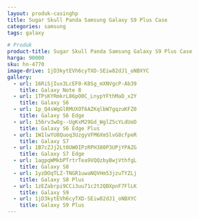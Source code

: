 ```yaml
---
layout: produk-casinghp
title: Sugar Skull Panda Samsung Galaxy S9 Plus Case
categories: samsung
tags: galaxy

# Produk
product-title: Sugar Skull Panda Samsung Galaxy S9 Plus Case
harga: 90000
sku: hn-4770
image-drive: 1jD3kytEVh6cyTXD-SEiw82dJ1_oNBXYC
gallery:
  - url: 16RiSjIux3LcEF0-K8Sg_mXNVgcP-Ab39
    title: Galaxy Note 8
  - url: 1TPsKYRmkrL86pO0C_LnypYFthMaD_x2Y
    title: Galaxy S6
  - url: 1p_Q4sWqGlRMUXOT6AZKqlbW7gqzuKFZ0
    title: Galaxy S6 Edge
  - url: 156rv3wOg--UgKxM29Gd_WglZ5cYLdUeD
    title: Galaxy S6 Edge Plus
  - url: 1W1lwYU8Quoq3UzgyVFM6XmSlvG8cfpeR
    title: Galaxy S7
  - url: 1B7cZJj2Lt0UW0IPzRPH380P3UPjYPAZG
    title: Galaxy S7 Edge
  - url: 1agpqWMkbPTrtrTea9VQQzbyBwjVthfgL
    title: Galaxy S8
  - url: 1yzDOqTLZ-TNGR1uwaNQVHm53jzuTYZLj
    title: Galaxy S8 Plus
  - url: 1zEZabrpi9CCi3uu71c2t2QBXpnF7FlLK
    title: Galaxy S9
  - url: 1jD3kytEVh6cyTXD-SEiw82dJ1_oNBXYC
    title: Galaxy S9 Plus
---
```

